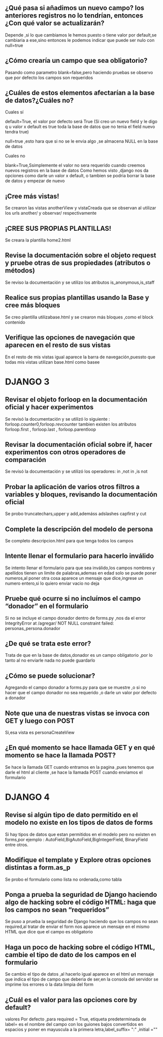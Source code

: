 ## ¿Qué pasa si añadimos un nuevo campo?  los anteriores registros no lo tendrían, entonces ¿Con qué valor se actualizarán?
Depende ,si lo que cambiamos le hemos puesto o tiene  valor por default,se cambiaria a ese,sino entonces le podemos indicar que puede ser nulo con null=true  

## ¿Cómo crearía un campo que sea obligatorio?  

Pasando como parametro blank=false,pero haciendo pruebas se observo que por defecto los campos son requeridos
## ¿Cuáles de estos elementos afectarían  a la base de datos?¿Cuáles no?  

Cuales sí  

default=True, el valor por defecto será True (Si creo un nuevo field y le digo q u valor x default es true toda la base de datos que no tenia el field nuevo tendra true)  

null=true ,esto hara que si no se le envia algo ,se almacena NULL en la base de datos  

Cuales no  

blank=True,Ssimplemente el valor no sera requerido cuando creemos nuevos registros en la base de datos
Como hemos visto ,django nos da opciones como darle un valor x default, o tambien se podria borrar la base de datos y empezar de nuevo  
## ¡Cree más vistas!  

Se crearon las vistas anotherView y vistaCreada que se observan al utilizar los urls another/ y observar/ respectivamente  

## ¡CREE SUS PROPIAS PLANTILLAS!  
Se creara la plantilla home2.html  

## Revise la documentación sobre el objeto request y pruebe otras de sus propiedades (atributos o métodos)  
Se reviso la documentación y se utilizo los atributos is_anonymous,is_staff  
## Realice sus propias plantillas usando la Base y cree más bloques  
Se creo plantilla utilizabase.html y se crearon más bloques ,como el block contenido  
## Verifique las opciones de navegación que aparecen en el resto de sus vistas  
En el resto de mis vistas igual aparece la barra de navegación,puessto que todas mis vistas utilizan base.html como basee  
# DJANGO 3  
## Revisar el objeto forloop en la documentación oficial y hacer experimentos  
Se revisó la documentación y se utilizó lo siguiente : forloop.counter0,forloop.revcounter tambien existen los atributos forloop.first , forloop.last , forloop.parentloop  
## Revisar la documentación oficial sobre if, hacer experimentos con otros operadores de comparación
Se revisó la documentación y se utilizó los operadores: in ,not in ,is not  
## Probar la aplicación de varios otros filtros a variables y  bloques, revisando la documentación oficial  
Se probo truncatechars,upper y add,ademáss adslashes capfirst y cut  
## Complete la descripción del modelo de persona  
Se completo descripcion.html para que tenga todos los campos  
## Intente llenar el formulario para hacerlo inválido  
Se intento llenar el formulario para que sea inválido,los campos nombres y apellidos tienen un limite de palabras,ademas en edad solo se puede poner numeros,al poner otra cosa aparece un mensaje que dice,ingrese un numero entero,si lo quiero enviar vacio no deja  
## Pruebe qué ocurre si no incluímos el campo “donador” en el formulario
Si no se incluye el campo donador dentro de forms.py ,nos da el error IntegrityError at /agregar/
NOT NULL constraint failed: personas_persona.donador
## ¿De qué se trata este error?
Trata de que en la base de datos,donador es un campo obligatorio ,por lo tanto al no enviarle nada no puede guardarlo 
## ¿Cómo se puede solucionar?
Agregando el campo donador a forms.py para que se muestre ,o si no hacer que el campo donador no sea requerido ,o darle un valor por defecto a donador  
## Note que una de nuestras vistas se invoca con GET y luego con POST
Si,esa vista es personaCreateView  

## ¿En qué momento se hace llamada GET y en qué momento se hace la llamada POST?
Se hace la llamada GET cuando entramos en la pagina ,pues tenemos que darle el html al cliente ,se hace la llamada POST cuando enviamos el formulario  
# DJANGO 4  
## Revise si algún tipo de dato permitido en el modelo no existe en los tipos de datos de forms  
Si hay tipos de datos que estan permitidos en el modelo pero no existen en forms,por ejemplo : AutoField,BigAutoField,BigIntegerField, BinaryField entre otros.
## Modifique el template y Explore otras opciones distintas a form.as_p  
Se probo el formulario como lista no ordenada,como tabla  
## Ponga a prueba la seguridad de Django haciendo algo de hacking sobre el código HTML: haga que los campos no sean “requeridos”  
Se puso a prueba la seguridad de Django haciendo que los campos no sean required,al tratar de enviar el form nos aparece un mensaje en el mismo HTML que dice que el campo es obligatorio  
## Haga un poco de hacking sobre el código HTML, cambie el tipo de dato de los campos en el formulario  
Se cambio el tipo de datos ,al hacerlo igual aparece en el html un mensaje que indica el tipo de campo que deberia de ser,en la consola del servidor se imprime los errores o la data limpia del form  
## ¿Cuál es el valor para las opciones core by default?  
valores Por defecto ,para required = True, etiqueta predeterminada de label= es el nombre del campo con los guiones bajos convertidos en espacios y poner en mayuscula a la primera letra,label_suffix= ":" ,initial ="" 











